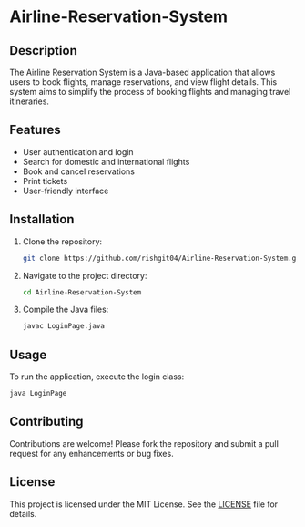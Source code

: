 # Airline-Reservation-System

## Description
The Airline Reservation System is a Java-based application that allows users to book flights, manage reservations, and view flight details. This system aims to simplify the process of booking flights and managing travel itineraries.

## Features
- User authentication and login
- Search for domestic and international flights
- Book and cancel reservations
- Print tickets
- User-friendly interface

## Installation
1. Clone the repository:
   ```bash
   git clone https://github.com/rishgit04/Airline-Reservation-System.git
   ```
2. Navigate to the project directory:
   ```bash
   cd Airline-Reservation-System
   ```
3. Compile the Java files:
   ```bash
   javac LoginPage.java
   ```

## Usage
To run the application, execute the login class:
```bash
java LoginPage
```

## Contributing
Contributions are welcome! Please fork the repository and submit a pull request for any enhancements or bug fixes.

## License
This project is licensed under the MIT License. See the [LICENSE](LICENSE) file for details.
